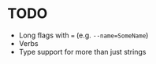 TODO
====

* Long flags with `=` (e.g. `--name=SomeName`)
* Verbs
* Type support for more than just strings
